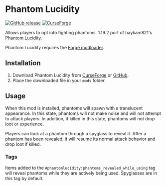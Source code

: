# Phantom Lucidity

[![GitHub release](https://img.shields.io/github/release/evanbones/Phantom-Lucidity-1.19.2.svg?style=popout&label=github)](https://github.com/evanbones/Phantom-Lucidity-1.19.2/releases/latest)
[![CurseForge](https://img.shields.io/static/v1?style=popout&label=curseforge&message=project&color=6441A4)](https://www.curseforge.com/minecraft/mc-mods/phantom-lucidity)

Allows players to opt into fighting phantoms. 1.19.2 port of haykam821's [Phantom Lucidity](https://www.curseforge.com/minecraft/mc-mods/phantom-lucidity).

Phantom Lucidity requires the [Forge modloader](https://files.minecraftforge.net/net/minecraftforge/forge/index_1.19.2.html).

## Installation

1. Download Phantom Lucidity from [CurseForge](https://www.curseforge.com/minecraft/mc-mods/phantom-lucidity/files) or [GitHub](https://github.com/evanbones/Phantom-Lucidity-1.19.2/releases/).
2. Place the downloaded file in your `mods` folder.

## Usage

When this mod is installed, phantoms will spawn with a translucent appearance. In this state, phantoms will not make noise and will not attempt to attack players. In addition, if killed in this state, phantoms will not drop loot or experience.

Players can look at a phantom through a spyglass to reveal it. After a phantom has been revealed, it will resume its normal attack behavior and drop loot if killed.

### Tags

Items added to the `#phantomlucidity:phantoms_revealed_while_using` tag will reveal phantoms while they are actively being used. Spyglasses are in this tag by default.
